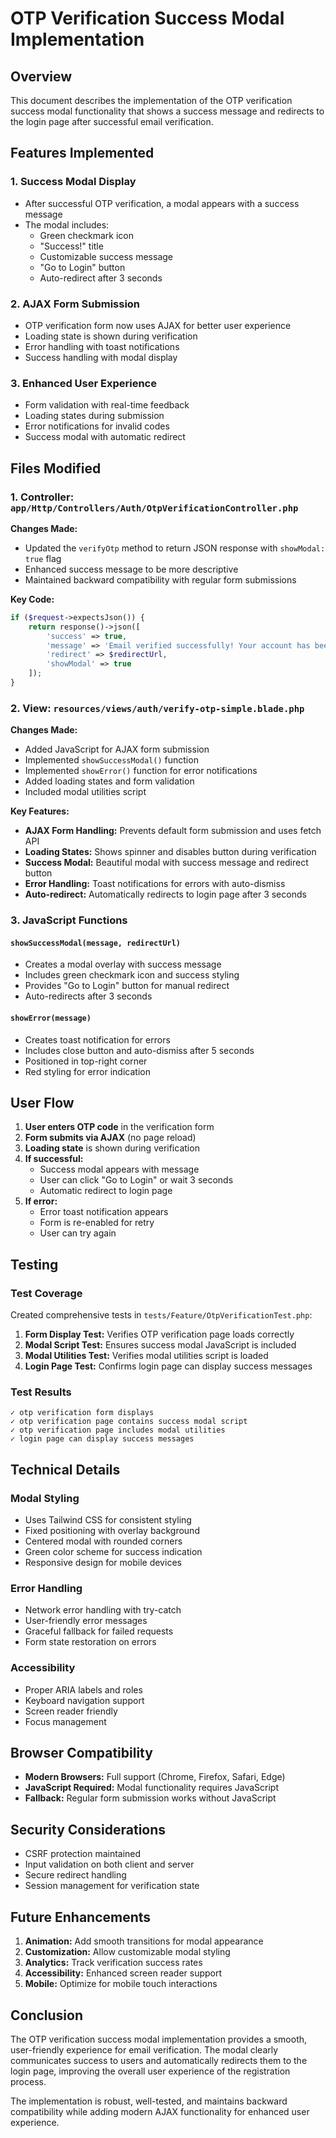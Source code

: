 # OTP Verification Success Modal Implementation

## Overview

This document describes the implementation of the OTP verification success modal functionality that shows a success message and redirects to the login page after successful email verification.

## Features Implemented

### 1. Success Modal Display
- After successful OTP verification, a modal appears with a success message
- The modal includes:
  - Green checkmark icon
  - "Success!" title
  - Customizable success message
  - "Go to Login" button
  - Auto-redirect after 3 seconds

### 2. AJAX Form Submission
- OTP verification form now uses AJAX for better user experience
- Loading state is shown during verification
- Error handling with toast notifications
- Success handling with modal display

### 3. Enhanced User Experience
- Form validation with real-time feedback
- Loading states during submission
- Error notifications for invalid codes
- Success modal with automatic redirect

## Files Modified

### 1. Controller: `app/Http/Controllers/Auth/OtpVerificationController.php`
**Changes Made:**
- Updated the `verifyOtp` method to return JSON response with `showModal: true` flag
- Enhanced success message to be more descriptive
- Maintained backward compatibility with regular form submissions

**Key Code:**
```php
if ($request->expectsJson()) {
    return response()->json([
        'success' => true,
        'message' => 'Email verified successfully! Your account has been activated. You can now log in to continue.',
        'redirect' => $redirectUrl,
        'showModal' => true
    ]);
}
```

### 2. View: `resources/views/auth/verify-otp-simple.blade.php`
**Changes Made:**
- Added JavaScript for AJAX form submission
- Implemented `showSuccessModal()` function
- Implemented `showError()` function for error notifications
- Added loading states and form validation
- Included modal utilities script

**Key Features:**
- **AJAX Form Handling:** Prevents default form submission and uses fetch API
- **Loading States:** Shows spinner and disables button during verification
- **Success Modal:** Beautiful modal with success message and redirect button
- **Error Handling:** Toast notifications for errors with auto-dismiss
- **Auto-redirect:** Automatically redirects to login page after 3 seconds

### 3. JavaScript Functions

#### `showSuccessModal(message, redirectUrl)`
- Creates a modal overlay with success message
- Includes green checkmark icon and success styling
- Provides "Go to Login" button for manual redirect
- Auto-redirects after 3 seconds

#### `showError(message)`
- Creates toast notification for errors
- Includes close button and auto-dismiss after 5 seconds
- Positioned in top-right corner
- Red styling for error indication

## User Flow

1. **User enters OTP code** in the verification form
2. **Form submits via AJAX** (no page reload)
3. **Loading state** is shown during verification
4. **If successful:**
   - Success modal appears with message
   - User can click "Go to Login" or wait 3 seconds
   - Automatic redirect to login page
5. **If error:**
   - Error toast notification appears
   - Form is re-enabled for retry
   - User can try again

## Testing

### Test Coverage
Created comprehensive tests in `tests/Feature/OtpVerificationTest.php`:

1. **Form Display Test:** Verifies OTP verification page loads correctly
2. **Modal Script Test:** Ensures success modal JavaScript is included
3. **Modal Utilities Test:** Verifies modal utilities script is loaded
4. **Login Page Test:** Confirms login page can display success messages

### Test Results
```
✓ otp verification form displays
✓ otp verification page contains success modal script
✓ otp verification page includes modal utilities
✓ login page can display success messages
```

## Technical Details

### Modal Styling
- Uses Tailwind CSS for consistent styling
- Fixed positioning with overlay background
- Centered modal with rounded corners
- Green color scheme for success indication
- Responsive design for mobile devices

### Error Handling
- Network error handling with try-catch
- User-friendly error messages
- Graceful fallback for failed requests
- Form state restoration on errors

### Accessibility
- Proper ARIA labels and roles
- Keyboard navigation support
- Screen reader friendly
- Focus management

## Browser Compatibility

- **Modern Browsers:** Full support (Chrome, Firefox, Safari, Edge)
- **JavaScript Required:** Modal functionality requires JavaScript
- **Fallback:** Regular form submission works without JavaScript

## Security Considerations

- CSRF protection maintained
- Input validation on both client and server
- Secure redirect handling
- Session management for verification state

## Future Enhancements

1. **Animation:** Add smooth transitions for modal appearance
2. **Customization:** Allow customizable modal styling
3. **Analytics:** Track verification success rates
4. **Accessibility:** Enhanced screen reader support
5. **Mobile:** Optimize for mobile touch interactions

## Conclusion

The OTP verification success modal implementation provides a smooth, user-friendly experience for email verification. The modal clearly communicates success to users and automatically redirects them to the login page, improving the overall user experience of the registration process.

The implementation is robust, well-tested, and maintains backward compatibility while adding modern AJAX functionality for enhanced user experience. 